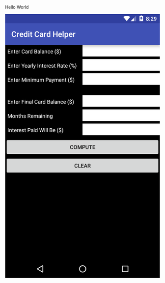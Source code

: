 Hello World

![alt tag](https://github.com/karthik-krishnaswamy17/Learn_Android_ACADGILD/blob/Assignment2.2/credit_card_helper.png)
